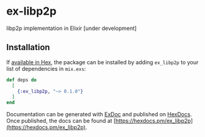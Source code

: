 # ex-libp2p
libp2p implementation in Elixir [under development]

## Installation

If [available in Hex](https://hex.pm/docs/publish), the package can be installed
by adding `ex_libp2p` to your list of dependencies in `mix.exs`:

```elixir
def deps do
  [
    {:ex_libp2p, "~> 0.1.0"}
  ]
end
```

Documentation can be generated with [ExDoc](https://github.com/elixir-lang/ex_doc)
and published on [HexDocs](https://hexdocs.pm). Once published, the docs can
be found at [https://hexdocs.pm/ex_libp2p](https://hexdocs.pm/ex_libp2p).

